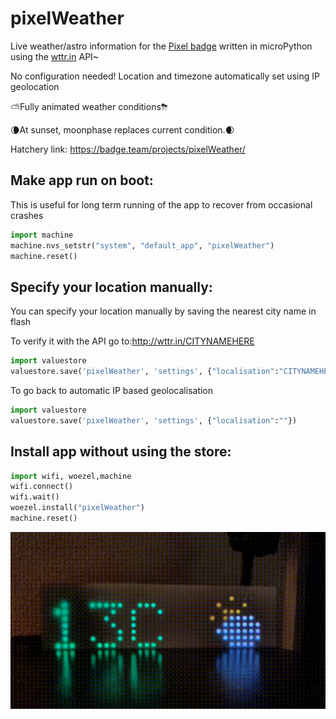 # pixelWeather
Live weather/astro information for the [Pixel badge](https://pixel.curious.supplies/) written in microPython using the [wttr.in](https://wttr.in) API~

No configuration needed! Location and timezone automatically set using IP geolocation

⛅️Fully animated weather conditions⛈

🌘At sunset, moonphase replaces current condition.🌒

Hatchery link: https://badge.team/projects/pixelWeather/

## Make app run on boot: ##
This is useful for long term running of the app to recover from occasional crashes
```python
import machine
machine.nvs_setstr("system", "default_app", "pixelWeather")
machine.reset()
```

## Specify your location manually: ##
You can specify your location manually by saving the nearest city name in flash

To verify it with the API go to:http://wttr.in/CITYNAMEHERE
```python
import valuestore
valuestore.save('pixelWeather', 'settings', {"localisation":"CITYNAMEHERE"})
```
To go back to automatic IP based geolocalisation
```python
import valuestore
valuestore.save('pixelWeather', 'settings', {"localisation":""})
```
## Install app without using the store: ##
```python
import wifi, woezel,machine
wifi.connect()
wifi.wait()
woezel.install("pixelWeather")
machine.reset()
```

![pixelWeather](https://github.com/opeRaptor/pixelWeather/blob/main/images/animated.gif)
